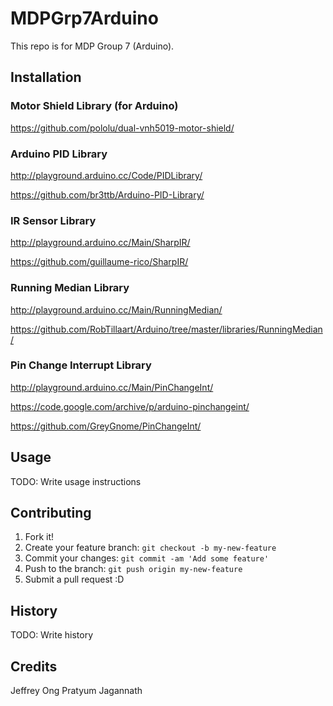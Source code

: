 # MDPGrp7Arduino
This repo is for MDP Group 7 (Arduino). 

## Installation

### Motor Shield Library (for Arduino)
https://github.com/pololu/dual-vnh5019-motor-shield/

### Arduino PID Library
http://playground.arduino.cc/Code/PIDLibrary/

https://github.com/br3ttb/Arduino-PID-Library/

### IR Sensor Library
http://playground.arduino.cc/Main/SharpIR/

https://github.com/guillaume-rico/SharpIR/

### Running Median Library
http://playground.arduino.cc/Main/RunningMedian/

https://github.com/RobTillaart/Arduino/tree/master/libraries/RunningMedian/

### Pin Change Interrupt Library
http://playground.arduino.cc/Main/PinChangeInt/

https://code.google.com/archive/p/arduino-pinchangeint/

https://github.com/GreyGnome/PinChangeInt/

## Usage
TODO: Write usage instructions

## Contributing
1. Fork it!
2. Create your feature branch: `git checkout -b my-new-feature`
3. Commit your changes: `git commit -am 'Add some feature'`
4. Push to the branch: `git push origin my-new-feature`
5. Submit a pull request :D


## History
TODO: Write history


## Credits
Jeffrey Ong
Pratyum Jagannath
